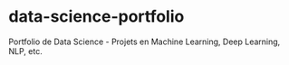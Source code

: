# data-science-portfolio
Portfolio de Data Science - Projets en Machine Learning, Deep Learning, NLP, etc.
